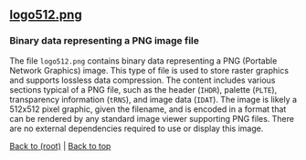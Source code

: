 ## [logo512.png](logo512.png)

### Binary data representing a PNG image file

The file `logo512.png` contains binary data representing a PNG (Portable Network Graphics) image. This type of file is used to store raster graphics and supports lossless data compression. The content includes various sections typical of a PNG file, such as the header (`IHDR`), palette (`PLTE`), transparency information (`tRNS`), and image data (`IDAT`). The image is likely a 512x512 pixel graphic, given the filename, and is encoded in a format that can be rendered by any standard image viewer supporting PNG files. There are no external dependencies required to use or display this image.

[Back to (root)](#root) | [Back to top](#table-of-contents)


